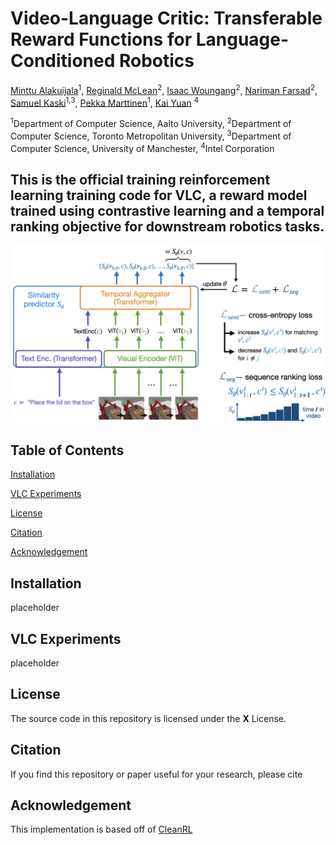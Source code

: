 # Video-Language Critic: Transferable Reward Functions for Language-Conditioned Robotics 

[Minttu Alakuijala](#)<sup>1</sup>, [Reginald McLean](https://www.reggiemclean.ca)<sup>2</sup>, [Isaac Woungang](http://cs.torontomu.ca/~iwoungan)<sup>2</sup>, [Nariman Farsad](http://narimanfarsad.com/)<sup>2</sup>, [Samuel Kaski](#)<sup>1,3</sup>, [Pekka Marttinen](#)<sup>1</sup>, [Kai Yuan](#) <sup>4</sup>

<sup>1</sup>Department of Computer Science, Aalto University, <sup>2</sup>Department of Computer Science, Toronto Metropolitan University, <sup>3</sup>Department of Computer Science, University of Manchester, <sup>4</sup>Intel Corporation

## This is the official training reinforcement learning training code for VLC, a reward model trained using contrastive learning and a temporal ranking objective for downstream robotics tasks.

<img src='assets/VLC_overview_v2.001.png'>

## Table of Contents  
[Installation](#installation)  

[VLC Experiments](#vlc-experiments)

[License](#license)

[Citation](#citation)

[Acknowledgement](#acknowledgement)

## Installation
placeholder

## VLC Experiments
placeholder

## License
The source code in this repository is licensed under the **X** License.

## Citation
If you find this repository or paper useful for your research, please cite

## Acknowledgement
This implementation is based off of [CleanRL](https://github.com/vwxyzjn/cleanrl)
